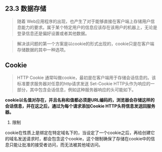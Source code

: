 ## 23.3 数据存储

> 随着 Web应用程序的出现，也产生了对于能够直接在客户端上存储用户信息能力的要求。属于某个特定用户的信息应该存在该用户的机器上，无论是登录信息还是偏好设置或者其他数据。

> 解决该问题的第一个方案是以cookie的形式出现的，cookie只是在客户端存储数据的其中一种选项。

## Cookie

> HTTP Cookie 通常叫做cookie，最初是在客户端用于存储会话信息的。该标准要求服务器对任意的http请求发送 Set-Cookie HTTP头作为响应的一部分，其中包含会话信息，例如这种服务器响应的头可能如下。

**cookie以名值对存在，并且名称和值都必须是URL编码的，浏览器会存储这样的会话信息，并在这之后，通过为每个请求添加Cookie HTTP头将信息发送回服务器。**

1. 限制

cookie在性质上是绑定在特定域名下的，当设定了一个cookie之后，再给创建它的域名发送请求时，都会包含这个cookie，这个限制确保了存储在cookie中的信息只能让批准的接受者访问，而无法被其他域访问。
